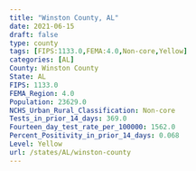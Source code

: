 ```yaml
---
title: "Winston County, AL"
date: 2021-06-15
draft: false
type: county
tags: [FIPS:1133.0,FEMA:4.0,Non-core,Yellow]
categories: [AL]
County: Winston County
State: AL
FIPS: 1133.0
FEMA_Region: 4.0
Population: 23629.0
NCHS_Urban_Rural_Classification: Non-core
Tests_in_prior_14_days: 369.0
Fourteen_day_test_rate_per_100000: 1562.0
Percent_Positivity_in_prior_14_days: 0.068
Level: Yellow
url: /states/AL/winston-county
---
```



